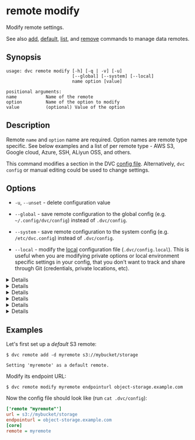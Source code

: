 # remote modify

Modify remote settings.

See also [add](/doc/commands-reference/remote-add),
[default](/doc/commands-reference/remote-default),
[list](/doc/commands-reference/remote-list), and
[remove](/doc/commands-reference/remote-remove) commands to manage data remotes.

## Synopsis

```usage
usage: dvc remote modify [-h] [-q | -v] [-u]
                         [--global] [--system] [--local]
                         name option [value]

positional arguments:
name           Name of the remote
option         Name of the option to modify
value          (optional) Value of the option
```

## Description

Remote `name` and `option` name are required. Option names are remote type
specific. See below examples and a list of per remote type - AWS S3, Google
cloud, Azure, SSH, ALiyun OSS, and others.

This command modifies a section in the DVC
[config file](/doc/user-guide/dvc-files-and-directories). Alternatively,
`dvc config` or manual editing could be used to change settings.

## Options

- `-u`, `--unset` - delete configuration value

- `--global` - save remote configuration to the global config (e.g.
  `~/.config/dvc/config`) instead of `.dvc/config`.

- `--system` - save remote configuration to the system config (e.g.
  `/etc/dvc.config`) instead of `.dvc/config`.

- `--local` - modify the [local](/doc/user-guide/dvc-files-and-directories)
  configuration file (`.dvc/config.local`). This is useful when you are
  modifying private options or local environment specific settings in your
  config, that you don't want to track and share through Git (credentials,
  private locations, etc).

<details>

### Click for AWS S3 available options

By default DVC expects your AWS CLI is already
[configured](https://docs.aws.amazon.com/cli/latest/userguide/cli-chap-getting-started.html).
DVC will be using default AWS credentials file to access S3. To override some of
these settings, you could use the following options:

- `region` - change AWS S3 remote region:

```dvc
$ dvc remote modify myremote region us-east-2
```

- `profile` - credentials profile name to use to access AWS S3:

```dvc
$ dvc remote modify myremote profile myprofile
```

- `credentialpath` - credentials path to use to access AWS S3:

```dvc
$ dvc remote modify myremote credentialpath /path/to/my/creds
```

- `endpointurl` - endpoint URL to use to access AWS S3:

```dvc
$ dvc remote modify myremote endpointurl myendpoint.com
```

- `url` - remote location URL

```dvc
$ dvc remote modify myremote url s3://bucket/remote
```

- `use_ssl` - whether or not to use SSL. By default, SSL is used

```dvc
$ dvc remote modify myremote use_ssl false
```

- `listobjects` - whether or not to use `list_objects`.
 By default, `list_objects_v2` is used. Useful for ceph and other s3 emulators.

```dvc
$ dvc remote modify myremote listobjects true
```

To communicate with a remote object storage that supports an S3 compatible API
(e.g. [Minio](https://minio.io/), [Wasabi](https://wasabi.com/),
[Eucalyptus](https://www.eucalyptus.cloud/index.html),
[DigitalOcean Spaces](https://www.digitalocean.com/products/spaces/), etc.) you
must explicitly set the `endpointurl` in the configuration:

For example:

```dvc
$ dvc remote add -d mybucket s3://path/to/dir
$ dvc remote modify mybucket endpointurl object-storage.example.com
```

AWS S3 remote can also be configured entirely via environment variables:

```dvc
$ export AWS_ACCESS_KEY_ID="<my-access-key>"
$ export AWS_SECRET_ACCESS_KEY="<my-secret-key>"
$ dvc remote add myremote "s3://bucket/myremote"
```

For more information about the variables DVC supports, please visit
[boto3 documentation](https://boto3.amazonaws.com/v1/documentation/api/latest/guide/configuration.html#environment-variable-configuration)

</details>

<details>

### Click for Azure available options

- `url` - remote location URL.

```dvc
$ dvc remote modify myremote url "azure://ContainerName=remote;"
```

- `connection_string` - connection string.

```dvc
$ dvc remote modify myremote connection_string my-connection-string
```

</details>

<details>

### Click for Google Cloud Storage available options

- `projectname` - project name to use.

```dvc
$ dvc remote modify myremote projectname myproject
```

- `url` - remote location URL.

```dvc
$ dvc remote modify myremote url gs://bucket/remote
```

</details>

<details>

### Click for SSH available options

- `url` - remote location URL.

```dvc
$ dvc remote modify myremote url ssh://user@example.com:1234/path/to/remote
```

- `user` - username to use to access a remote. The order in which dvc searches
for username:

1. `user` specified in one of the dvc configs;
2. `user` specified in the url(e.g. `ssh://user@example.com/path`);
3. `user` specified in `~/.ssh/config` for remote host;
4. current user;

```dvc
$ dvc remote modify myremote user myuser
```

- `port` - port to use to access a remote. The order in which dvc searches for
port:

1. `port` specified in one of the dvc configs;
2. `port` specified in the url(e.g. `ssh://example.com:1234/path`);
3. `port` specified in `~/.ssh/config` for remote host;
4. default ssh port 22;

```dvc
$ dvc remote modify myremote port 2222
```

- `keyfile` - path to private key to use to access a remote.

```dvc
$ dvc remote modify myremote keyfile /path/to/keyfile
```

- `password` - a private key passphrase or a password to use to use when
accessing a remote.

```dvc
$ dvc remote modify myremote password mypassword
```

- `ask_password` - ask for a private key passphrase or a password to use when
accessing a remote.

```dvc
$ dvc remote modify myremote ask_password true
```

</details>

<details>

### Click for HDFS available options

- `user` - username to use to access a remote.

```dvc
$ dvc remote modify myremote user myuser
```

</details>

<details>

### Click for Aliyun OSS available options

- `oss_key_id` - OSS key id to use to access a remote.

```dvc
$ dvc remote modify myremote --local oss_key_id my-key-id
```

- `oss_key_secret` - OSS secret key for authorizing access into a remote.

```dvc
$ dvc remote modify myremote --local oss_key_secret my-key-secret
```

- `oss_endpoint endpoint` - OSS endpoint valuesfor accessing remote container.

```dvc
$ dvc remote modify myremote oss_endpoint endpoint
```

</details>

## Examples

Let's first set up a _default_ S3 remote:

```dvc
$ dvc remote add -d myremote s3://mybucket/storage

Setting 'myremote' as a default remote.
```

Modify its endpoint URL:

```dvc
$ dvc remote modify myremote endpointurl object-storage.example.com
```

Now the config file should look like (run `cat .dvc/config`):

```ini
['remote "myremote"']
url = s3://mybucket/storage
endpointurl = object-storage.example.com
[core]
remote = myremote
```
